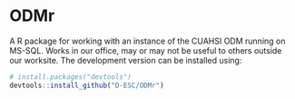 # ODMr
A R package for working with an instance of the CUAHSI ODM running on MS-SQL. Works in our office, may or may not be useful to others outside our worksite. The development version can be installed using:

```R
# install.packages("devtools")
devtools::install_github("D-ESC/ODMr")
```
